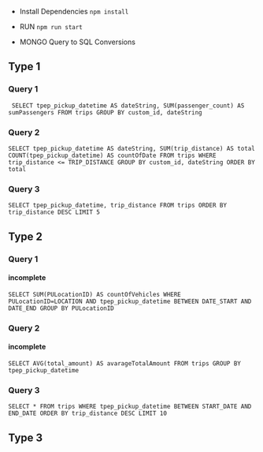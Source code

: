 - Install Dependencies `npm install`

- RUN `npm run start`

- MONGO Query to SQL Conversions

## Type 1

### Query 1

` SELECT tpep_pickup_datetime AS dateString, SUM(passenger_count) AS sumPassengers FROM trips GROUP BY custom_id, dateString`

### Query 2

`SELECT tpep_pickup_datetime AS dateString, SUM(trip_distance) AS total COUNT(tpep_pickup_datetime) AS countOfDate FROM trips WHERE trip_distance <= TRIP_DISTANCE GROUP BY custom_id, dateString ORDER BY total`

### Query 3

`SELECT tpep_pickup_datetime, trip_distance FROM trips ORDER BY trip_distance DESC LIMIT 5`

## Type 2

### Query 1

#### incomplete

`SELECT SUM(PULocationID) AS countOfVehicles WHERE PULocationID=LOCATION AND tpep_pickup_datetime BETWEEN DATE_START AND DATE_END GROUP BY PULocationID`

### Query 2

#### incomplete

`SELECT AVG(total_amount) AS avarageTotalAmount FROM trips GROUP BY tpep_pickup_datetime`

### Query 3

`SELECT * FROM trips WHERE tpep_pickup_datetime BETWEEN START_DATE AND END_DATE ORDER BY trip_distance DESC LIMIT 10`

## Type 3
